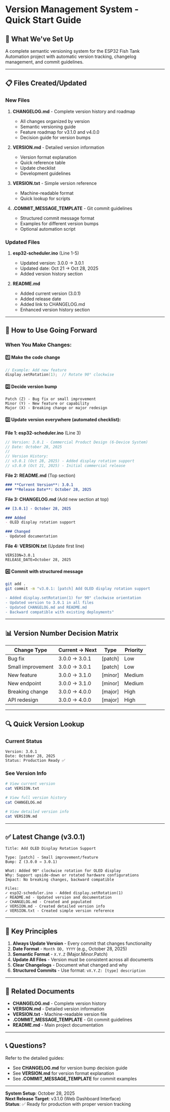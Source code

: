 # Version Management System - Quick Start Guide

## 🎯 What We've Set Up

A complete semantic versioning system for the ESP32 Fish Tank Automation project with automatic version tracking, changelog management, and commit guidelines.

---

## 📋 Files Created/Updated

### **New Files**
1. **CHANGELOG.md** - Complete version history and roadmap
   - All changes organized by version
   - Semantic versioning guide
   - Feature roadmap for v3.1.0 and v4.0.0
   - Decision guide for version bumps

2. **VERSION.md** - Detailed version information
   - Version format explanation
   - Quick reference table
   - Update checklist
   - Development guidelines

3. **VERSION.txt** - Simple version reference
   - Machine-readable format
   - Quick lookup for scripts

4. **.COMMIT_MESSAGE_TEMPLATE** - Git commit guidelines
   - Structured commit message format
   - Examples for different version bumps
   - Optional automation script

### **Updated Files**
1. **esp32-scheduler.ino** (Line 1-5)
   - Updated version: 3.0.0 → 3.0.1
   - Updated date: Oct 21 → Oct 28, 2025
   - Added version history section

2. **README.md**
   - Added current version (3.0.1)
   - Added release date
   - Added link to CHANGELOG.md
   - Enhanced version history section

---

## 🚀 How to Use Going Forward

### **When You Make Changes:**

#### 1️⃣ Make the code change
```cpp
// Example: Add new feature
display.setRotation(1);  // Rotate 90° clockwise
```

#### 2️⃣ Decide version bump
```
Patch (Z) - Bug fix or small improvement
Minor (Y) - New feature or capability
Major (X) - Breaking change or major redesign
```

#### 3️⃣ Update version everywhere (automated checklist):

**File 1: esp32-scheduler.ino** (Line 3)
```cpp
// Version: 3.0.1 - Commercial Product Design (6-Device System)
// Date: October 28, 2025
//
// Version History:
// v3.0.1 (Oct 28, 2025) - Added display rotation support
// v3.0.0 (Oct 21, 2025) - Initial commercial release
```

**File 2: README.md** (Top section)
```markdown
### **Current Version**: 3.0.1
### **Release Date**: October 28, 2025
```

**File 3: CHANGELOG.md** (Add new section at top)
```markdown
## [3.0.1] - October 28, 2025

### Added
- OLED display rotation support

### Changed
- Updated documentation
```

**File 4: VERSION.txt** (Update first line)
```
VERSION=3.0.1
RELEASE_DATE=October 28, 2025
```

#### 4️⃣ Commit with structured message
```bash
git add .
git commit -m "v3.0.1: [patch] Add OLED display rotation support

- Added display.setRotation(1) for 90° clockwise orientation
- Updated version to 3.0.1 in all files
- Updated CHANGELOG.md and README.md
- Backward compatible with existing deployments"
```

---

## 📊 Version Number Decision Matrix

| Change Type | Current → Next | Type | Priority |
|------------|-----------------|------|----------|
| Bug fix | 3.0.0 → 3.0.1 | [patch] | Low |
| Small improvement | 3.0.0 → 3.0.1 | [patch] | Low |
| New feature | 3.0.0 → 3.1.0 | [minor] | Medium |
| New endpoint | 3.0.0 → 3.1.0 | [minor] | Medium |
| Breaking change | 3.0.0 → 4.0.0 | [major] | High |
| API redesign | 3.0.0 → 4.0.0 | [major] | High |

---

## 🔍 Quick Version Lookup

### Current Status
```
Version: 3.0.1
Date: October 28, 2025
Status: Production Ready ✅
```

### See Version Info
```bash
# View current version
cat VERSION.txt

# View full version history
cat CHANGELOG.md

# View detailed version info
cat VERSION.md
```

---

## ✅ Latest Change (v3.0.1)

```
Title: Add OLED Display Rotation Support

Type: [patch] - Small improvement/feature
Bump: Z (3.0.0 → 3.0.1)

What: Added 90° clockwise rotation for OLED display
Why: Support upside-down or rotated hardware configurations
Impact: No breaking changes, backward compatible

Files:
✓ esp32-scheduler.ino - Added display.setRotation(1)
✓ README.md - Updated version and documentation
✓ CHANGELOG.md - Created and populated
✓ VERSION.md - Created detailed version info
✓ VERSION.txt - Created simple version reference
```

---

## 📌 Key Principles

1. **Always Update Version** - Every commit that changes functionality
2. **Date Format** - `Month DD, YYYY` (e.g., October 28, 2025)
3. **Semantic Format** - `X.Y.Z` (Major.Minor.Patch)
4. **Update All Files** - Version must be consistent across all documents
5. **Clear Changelogs** - Document what changed and why
6. **Structured Commits** - Use format: `vX.Y.Z: [type] description`

---

## 🔗 Related Documents

- **CHANGELOG.md** - Complete version history
- **VERSION.md** - Detailed version information
- **VERSION.txt** - Machine-readable version file
- **.COMMIT_MESSAGE_TEMPLATE** - Git commit guidelines
- **README.md** - Main project documentation

---

## 📞 Questions?

Refer to the detailed guides:
- See **CHANGELOG.md** for version bump decision guide
- See **VERSION.md** for version format explanation
- See **.COMMIT_MESSAGE_TEMPLATE** for commit examples

---

**System Setup**: October 28, 2025  
**Next Release Target**: v3.1.0 (Web Dashboard Interface)  
**Status**: ✅ Ready for production with proper version tracking
